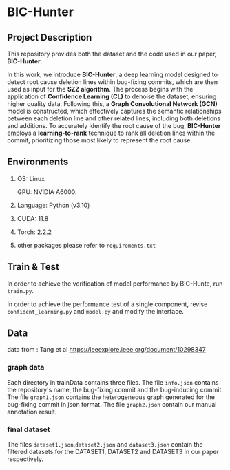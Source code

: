 # BIC-Hunter

## Project Description
This repository provides both the dataset and the code used in our paper, **BIC-Hunter**.

In this work, we introduce **BIC-Hunter**, a deep learning model designed to detect root cause deletion lines within bug-fixing commits, which are then used as input for the **SZZ algorithm**. The process begins with the application of **Confidence Learning (CL)** to denoise the dataset, ensuring higher quality data. Following this, a **Graph Convolutional Network (GCN)** model is constructed, which effectively captures the semantic relationships between each deletion line and other related lines, including both deletions and additions. To accurately identify the root cause of the bug, **BIC-Hunter** employs a **learning-to-rank** technique to rank all deletion lines within the commit, prioritizing those most likely to represent the root cause.

## Environments

1. OS: Linux

   GPU: NVIDIA A6000.

2. Language: Python (v3.10)

3. CUDA: 11.8

4. Torch: 2.2.2
   
5. other packages please refer to `requirements.txt`

## Train & Test
In order to achieve the verification of model performance by BIC-Hunte, run `train.py`.

In order to achieve the performance test of a single component, revise `confident_learning.py` and `model.py` and modify the interface.

## Data

data from : Tang et al https://ieeexplore.ieee.org/document/10298347 

### graph data

Each directory in trainData contains three files. The file `info.json` contains the repository's name, the bug-fixing commit and the bug-inducing commit. The file `graph1.json` contains the heterogeneous graph generated for the bug-fixing commit in json format. The file `graph2.json` contain our manual annotation result.

### final dataset

The files `dataset1.json`,`dataset2.json` and `dataset3.json` contain the filtered datasets for the DATASET1, DATASET2 and DATASET3 in our paper respectively.
